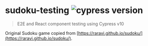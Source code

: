 # sudoku-testing ![cypress version](https://img.shields.io/badge/cypress-10.0.1-brightgreen)

> E2E and React component testing using Cypress v10

Original Sudoku game copied from [https://raravi.github.io/sudoku/](https://raravi.github.io/sudoku/).

